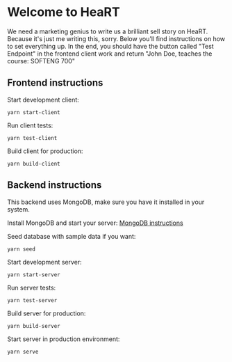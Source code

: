 # Welcome to HeaRT
We need a marketing genius to write us a brilliant sell story on HeaRT. Because it's just me writing this, sorry.
Below you'll find instructions on how to set everything up. In the end, you should have the button called "Test Endpoint"
in the frontend client work and return "John Doe, teaches the course: SOFTENG 700"

## Frontend instructions

Start development client:
```
yarn start-client
```

Run client tests:
```
yarn test-client
```

Build client for production:
```
yarn build-client
```


## Backend instructions

This backend uses MongoDB, make sure you have it installed in your system.

Install MongoDB and start your server: [MongoDB instructions](https://docs.mongodb.com/manual/administration/install-community/)

Seed database with sample data if you want:
```
yarn seed
```

Start development server:
```
yarn start-server
```

Run server tests:
```
yarn test-server
```

Build server for production:
```
yarn build-server
```

Start server in production environment:
```
yarn serve
```
